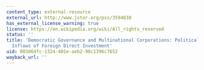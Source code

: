 ```yaml
---
content_type: external-resource
external_url: http://www.jstor.org/pss/3594838
has_external_license_warning: true
license: https://en.wikipedia.org/wiki/All_rights_reserved
status: ''
title: 'Democratic Governance and Multinational Corporations: Political Regimes and
  Inflows of Foreign Direct Investment'
uid: 003d6dfc-1324-401e-aeb2-98c1396c7652
wayback_url: ''
---
```


